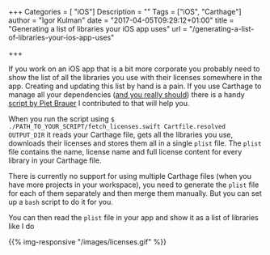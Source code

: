 ﻿+++
Categories = [ "iOS"]
Description = ""
Tags = ["iOS", "Carthage"]
author = "Igor Kulman"
date = "2017-04-05T09:29:12+01:00"
title = "Generating a list of libraries your iOS app uses"
url = "/generating-a-list-of-libraries-your-ios-app-uses"

+++

If you work on an iOS app that is a bit more corporate you probably need to show the list of all the libraries you use with their licenses somewhere in the app. Creating and updating this list by hand is a pain. If you use Carthage to manage all your dependencies ([and you really should](http://drekka.ghost.io/cocoapods-vs-carthage/)) there is a handy [script by Piet Brauer](https://github.com/pietbrauer/CarthageLicenseScript) I contributed to that will help you. 

When you run the script using `$ ./PATH_TO_YOUR_SCRIPT/fetch_licenses.swift Cartfile.resolved  OUTPUT_DIR` it reads your Carthage file, gets all the libraries you use, downloads their licenses and stores them all in a single `plist` file. The `plist` file contains the name, license name and full license content for every library in your Carthage file. 

There is currently no support for using multiple Carthage files (when you have more projects in your workspace), you need to generate the `plist` file for each of them separately and then merge them manually. But you can set up a `bash` script to do it for you. 

<!--more-->

You can then read the `plist` file in your app and show it as a list of libraries like I do

{{% img-responsive "/images/licenses.gif" %}}
